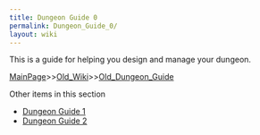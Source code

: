 ```yaml
---
title: Dungeon Guide 0
permalink: Dungeon_Guide_0/
layout: wiki
---
```

This is a guide for helping you design and manage your dungeon.

[MainPage](/keeperrl_wiki/ "wikilink")>>[Old_Wiki](/keeperrl_wiki/Old_Wiki "wikilink")>>[Old_Dungeon_Guide](/keeperrl_wiki/Old_Dungeon_Guide "wikilink")

Other items in this section
-    [Dungeon Guide 1](/keeperrl_wiki/Dungeon_Guide_1 "wikilink")
-    [Dungeon Guide 2](/keeperrl_wiki/Dungeon_Guide_2 "wikilink")
